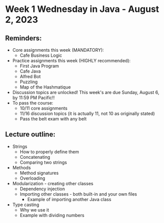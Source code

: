 # Week 1 Wednesday in Java - August 2, 2023

## Reminders:
- Core assignments this week (MANDATORY):
    - Cafe Business Logic
- Practice assignments this week (HIGHLY recommended):
    - First Java Program
    - Cafe Java
    - Alfred Bot
    - Puzzling
    - Map of the Hashmatique
- Discussion topics are unlocked!  This week's are due Sunday, August 6, by 11:59 PM Pacific!!
- To pass the course:
    - 10/11 core assignments
    - 11/16 discussion topics (it is actually 11, not 10 as originally stated)
    - Pass the belt exam with any belt

## Lecture outline:
- Strings
    - How to properly define them
    - Concatenating
    - Comparing two strings
- Methods
    - Method signatures
    - Overloading
- Modularization - creating other classes
    - Dependency injection
    - Importing other classes - both built-in and your own files
        - Example of importing another Java class
- Type casting
    - Why we use it
    - Example with dividing numbers